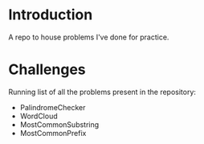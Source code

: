 # Introduction

A repo to house problems I've done for practice. 


# Challenges 

Running list of all the problems present in the repository: 

* PalindromeChecker
* WordCloud 
* MostCommonSubstring 
* MostCommonPrefix




